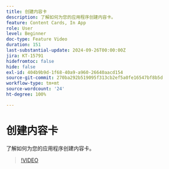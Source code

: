 ```yaml
---
title: 创建内容卡
description: 了解如何为您的应用程序创建内容卡。
feature: Content Cards, In App
role: User
level: Beginner
doc-type: Feature Video
duration: 151
last-substantial-update: 2024-09-26T00:00:00Z
jira: KT-15791
hidefromtoc: false
hide: false
exl-id: 404b9b9d-1f68-40a9-a960-26640aacd154
source-git-commit: 270ba292b519095f313cb2ef5a0fe16547bf8b5d
workflow-type: tm+mt
source-wordcount: '24'
ht-degree: 100%

---
```


# 创建内容卡

了解如何为您的应用程序创建内容卡。

>[!VIDEO](https://video.tv.adobe.com/v/3434793/?learn=on&captions=chi_hans)
